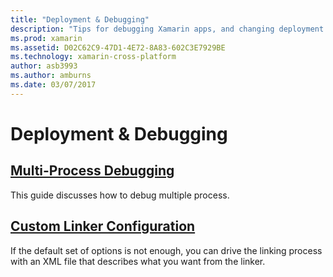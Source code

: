 ```yaml
---
title: "Deployment & Debugging"
description: "Tips for debugging Xamarin apps, and changing deployment configurations."
ms.prod: xamarin
ms.assetid: D02C62C9-47D1-4E72-8A83-602C3E7929BE
ms.technology: xamarin-cross-platform
author: asb3993
ms.author: amburns
ms.date: 03/07/2017
---
```

# Deployment & Debugging

## [Multi-Process Debugging](multi-process-debugging.md)

This guide discusses how to debug multiple process.

## [Custom Linker Configuration](linker.md)

If the default set of options is not enough, you can drive the linking
process with an XML file that describes what you want from the linker.